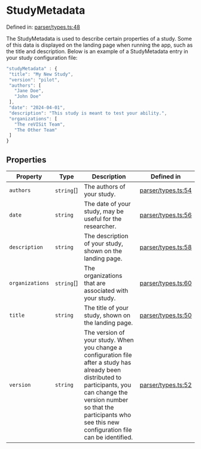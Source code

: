 # StudyMetadata

Defined in: [parser/types.ts:48](https://github.com/revisit-studies/study/blob/91e343153031618f8f5789851e5b25c288bf8f4a/src/parser/types.ts#L48)

The StudyMetadata is used to describe certain properties of a study.
Some of this data is displayed on the landing page when running the app, such as the title and description.
Below is an example of a StudyMetadata entry in your study configuration file:

```js
"studyMetadata" : {
 "title": "My New Study",
 "version": "pilot",
 "authors": [
   "Jane Doe",
   "John Doe"
 ],
 "date": "2024-04-01",
 "description": "This study is meant to test your ability.",
 "organizations": [
   "The reVISit Team",
   "The Other Team"
 ]
}
```

## Properties

| Property | Type | Description | Defined in |
| ------ | ------ | ------ | ------ |
| <a id="authors"></a> `authors` | `string`[] | The authors of your study. | [parser/types.ts:54](https://github.com/revisit-studies/study/blob/91e343153031618f8f5789851e5b25c288bf8f4a/src/parser/types.ts#L54) |
| <a id="date"></a> `date` | `string` | The date of your study, may be useful for the researcher. | [parser/types.ts:56](https://github.com/revisit-studies/study/blob/91e343153031618f8f5789851e5b25c288bf8f4a/src/parser/types.ts#L56) |
| <a id="description"></a> `description` | `string` | The description of your study, shown on the landing page. | [parser/types.ts:58](https://github.com/revisit-studies/study/blob/91e343153031618f8f5789851e5b25c288bf8f4a/src/parser/types.ts#L58) |
| <a id="organizations"></a> `organizations` | `string`[] | The organizations that are associated with your study. | [parser/types.ts:60](https://github.com/revisit-studies/study/blob/91e343153031618f8f5789851e5b25c288bf8f4a/src/parser/types.ts#L60) |
| <a id="title"></a> `title` | `string` | The title of your study, shown on the landing page. | [parser/types.ts:50](https://github.com/revisit-studies/study/blob/91e343153031618f8f5789851e5b25c288bf8f4a/src/parser/types.ts#L50) |
| <a id="version"></a> `version` | `string` | The version of your study. When you change a configuration file after a study has already been distributed to participants, you can change the version number so that the participants who see this new configuration file can be identified. | [parser/types.ts:52](https://github.com/revisit-studies/study/blob/91e343153031618f8f5789851e5b25c288bf8f4a/src/parser/types.ts#L52) |
